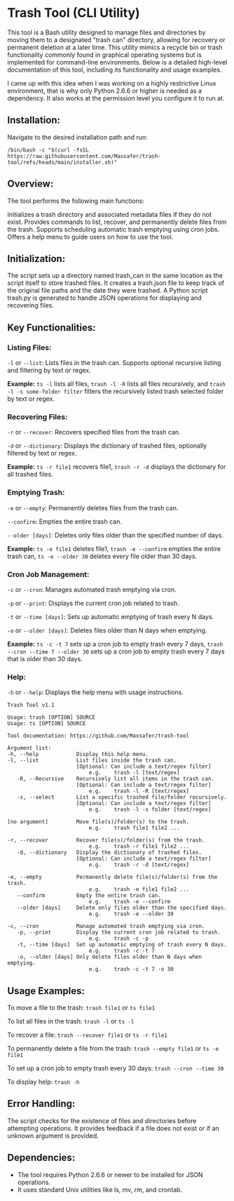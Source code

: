 # Trash Tool (CLI Utility)
This tool is a Bash utility designed to manage files and directories by moving them to a designated "trash can" directory, allowing for recovery or permanent deletion at a later time. This utility mimics a recycle bin or trash functionality commonly found in graphical operating systems but is implemented for command-line environments. Below is a detailed high-level documentation of this tool, including its functionality and usage examples.

I came up with this idea when I was working on a highly restrictive Linux environment, that is why only Python 2.6.6 or higher is needed as a dependency. It also works at the permission level you configure it to run at.

## Installation:
Navigate to the desired installation path and run:
```
/bin/bash -c "$(curl -fsSL https://raw.githubusercontent.com/Maxsafer/trash-tool/refs/heads/main/installer.sh)"
```

## Overview:

The tool performs the following main functions:

Initializes a trash directory and associated metadata files if they do not exist.
Provides commands to list, recover, and permanently delete files from the trash.
Supports scheduling automatic trash emptying using cron jobs.
Offers a help menu to guide users on how to use the tool.

## Initialization:

The script sets up a directory named trash_can in the same location as the script itself to store trashed files.
It creates a trash.json file to keep track of the original file paths and the date they were trashed.
A Python script trash.py is generated to handle JSON operations for displaying and recovering files.

## Key Functionalities:

### Listing Files:

`-l` or `--list`: Lists files in the trash can. Supports optional recursive listing and filtering by text or regex.

**Example:** `ts -l` lists all files, `trash -l -R` lists all files recursively, and `trash -l -s some-folder filter` filters the recursively listed trash selected folder by text or regex.

### Recovering Files:

`-r` or `--recover`: Recovers specified files from the trash can.

`-d` or `--dictionary`: Displays the dictionary of trashed files, optionally filtered by text or regex.

**Example:** `ts -r file1` recovers file1, `trash -r -d` displays the dictionary for all trashed files.

### Emptying Trash:

`-e` or `--empty`: Permanently deletes files from the trash can.

`--confirm`: Empties the entire trash can.

`--older [days]`: Deletes only files older than the specified number of days.

**Example:** `ts -e file1` deletes file1, `trash -e --confirm` empties the entire trash can, `ts -e --older 30` deletes every file older than 30 days.

### Cron Job Management:

`-c` or `--cron`: Manages automated trash emptying via cron.

`-p` or `--print`: Displays the current cron job related to trash.

`-t` or `--time [days]`: Sets up automatic emptying of trash every N days.

`-o` or `--older [days]`: Deletes files older than N days when emptying.

**Example:** `ts -c -t 7` sets up a cron job to empty trash every 7 days, `trash --cron --time 7 --older 30` sets up a cron job to empty trash every 7 days that is older than 30 days.

### Help:

`-h` or `--help`: Displays the help menu with usage instructions.
```
Trash Tool v1.1
 
Usage: trash [OPTION] SOURCE
Usage: ts [OPTION] SOURCE
 
Tool documentation: https://github.com/Maxsafer/trash-tool
 
Argument list:
-h, --help            Display this help menu.
-l, --list            List files inside the trash can.
                      [Optional: Can include a text/regex filter]
                          e.g.    trash -l [text/regex]
   -R, --Recursive    Recursively list all items in the trash can.
                      [Optional: Can include a text/regex filter]
                          e.g.    trash -l -R [text/regex]
   -s, --select       List a specific trashed file/folder recursively.
                      [Optional: Can include a text/regex filter]
                          e.g.    trash -l -s folder [text/regex]
 
[no argument]         Move file(s)/folder(s) to the trash.
                          e.g.    trash file1 file2 ...
 
-r, --recover         Recover file(s)/folder(s) from the trash.
                          e.g.    trash -r file1 file2 ...
   -d, --dictionary   Display the dictionary of trashed files.
                      [Optional: Can include a text/regex filter]
                          e.g.    trash -r -d [text/regex]
 
-e, --empty           Permanently delete file(s)/folder(s) from the trash.
                          e.g.    trash -e file1 file2 ...
   --confirm          Empty the entire trash can.
                          e.g.    trash -e --confirm
   --older [days]     Delete only files older than the specified days.
                          e.g.    trash -e --older 30
 
-c, --cron            Manage automated trash emptying via cron.
   -p, --print        Display the current cron job related to trash.
                          e.g.    trash -c -p
   -t, --time [days]  Set up automatic emptying of trash every N days.
                          e.g.    trash -c -t 7
   -o, --older [days] Only delete files older than N days when emptying.
                          e.g.    trash -c -t 7 -o 30
```

## Usage Examples:

To move a file to the trash: `trash file1` or `ts file1`

To list all files in the trash: `trash -l` or `ts -l`

To recover a file: `trash --recover file1` or `ts -r file1`

To permanently delete a file from the trash: `trash --empty file1` or `ts -e file1`

To set up a cron job to empty trash every 30 days: `trash --cron --time 30`

To display help: `trash -h`

## Error Handling:

The script checks for the existence of files and directories before attempting operations.
It provides feedback if a file does not exist or if an unknown argument is provided.

## Dependencies:

* The tool requires Python 2.6.6 or newer to be installed for JSON operations.
* It uses standard Unix utilities like ls, mv, rm, and crontab.
